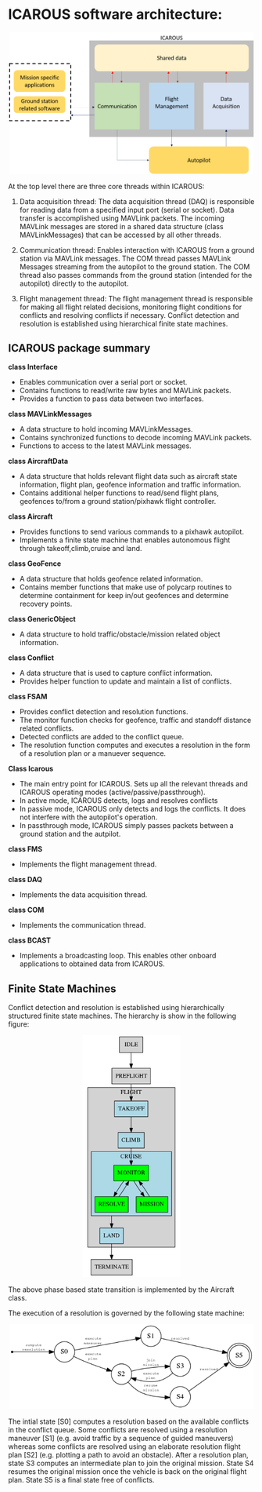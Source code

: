 
ICAROUS software architecture:
==================================
<p align="center">
<img src="Figures/ICAROUS_architecture.png" width="500">
</p>

At the top level there are three core threads within ICAROUS:

1. Data acquisition thread: The data acquisition thread (DAQ) is responsible for reading data from a specified input port (serial or socket). Data transfer is accomplished using MAVLink packets. The incoming MAVLink messages are stored in a shared data structure (class MAVLinkMessages) that can be accessed by all other threads. 

2. Communication thread: Enables interaction with ICAROUS from a ground station via MAVLink messages. The COM thread passes MAVLink Messages streaming from the autopilot to the ground station. The COM thread also passes commands from the ground station (intended for the autopilot) directly to the autopilot.

3. Flight management thread: The flight management thread is responsible for making all flight related decisions, monitoring flight conditions for conflicts and resolving conflicts if necessary. Conflict detection and resolution is established using hierarchical finite state machines.

ICAROUS package summary
---------------------------

__class Interface__
- Enables communication over a serial port or socket.
- Contains functions to read/write raw bytes and MAVLink packets.
- Provides a function to pass data between two interfaces.

__class MAVLinkMessages__
- A data structure to hold incoming MAVLinkMessages.
- Contains synchronized functions to decode incoming MAVLink packets.
- Functions to access to the latest MAVLink messages.

__class AircraftData__
- A data structure that holds relevant flight data such as aircraft state information, flight plan, geofence information and traffic information.
- Contains additional helper functions to read/send flight plans, geofences to/from a ground station/pixhawk flight controller. 

__class Aircraft__
- Provides functions to send various commands to a pixhawk autopilot.
- Implements a finite state machine that enables autonomous flight through takeoff,climb,cruise and land.

__class GeoFence__
- A data structure that holds geofence related information.
- Contains member functions that make use of polycarp routines to determine containment for keep in/out geofences and determine recovery points.

__class GenericObject__
- A data structure to hold traffic/obstacle/mission related object information.

__class Conflict__
- A data structure that is used to capture conflict information.
- Provides helper function to update and maintain a list of conflicts.

__class FSAM__
- Provides conflict detection and resolution functions.
- The monitor function checks for geofence, traffic and standoff distance related conflicts.
- Detected conflicts are added to the conflict queue.
- The resolution function computes and executes a resolution in the form of a resolution plan or a manuever sequence.

__Class Icarous__
- The main entry point for ICAROUS. Sets up all the relevant threads and ICAROUS operating modes (active/passive/passthrough).
- In active mode, ICAROUS detects, logs and resolves conflicts
- In passive mode, ICAROUS only detects and logs the conflicts. It does not interfere with the autopilot's operation.
- In passthrough mode, ICAROUS simply passes packets between a ground station and the autpilot.

__class FMS__
- Implements the flight management thread.

__class DAQ__
- Implements the data acquisition thread.

__class COM__
- Implements the communication thread.

__class BCAST__
- Implements a broadcasting loop. This enables other onboard applications to obtained data from ICAROUS.

Finite State Machines
-----------------------------

Conflict detection and resolution is established using hierarchically structured finite state machines. The hierarchy is show in the following figure:
<p align="center">
<img src="Figures/Flow.png" width="200">
</p>

The above phase based state transition is implemented by the Aircraft class.

The execution of a resolution is governed by the following state machine:
<p align="center">
<img src="Figures/Resolve.png" width="500">
</p>

The intial state [S0] computes a resolution based on the available conflicts in the conflict queue. Some conflicts are resolved using a resolution maneuver [S1] (e.g. avoid traffic by a sequence of guided maneuvers) whereas some conflicts are resolved using an elaborate resolution flight plan [S2] (e.g. plotting a path to avoid an obstacle). After a resolution plan, state S3 computes an intermediate plan to join the original mission. State S4 resumes the original mission once the vehicle is back on the original flight plan. State S5 is a final state free of conflicts.
